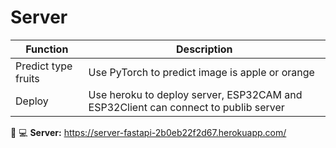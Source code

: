 # Server
| Function | Description |
|----------|-------------|
| Predict type fruits | Use PyTorch to predict image is apple or orange |
| Deploy   | Use heroku to deploy server, ESP32CAM and ESP32Client can connect to publib server |

:link: :computer: **Server:** https://server-fastapi-2b0eb22f2d67.herokuapp.com/

